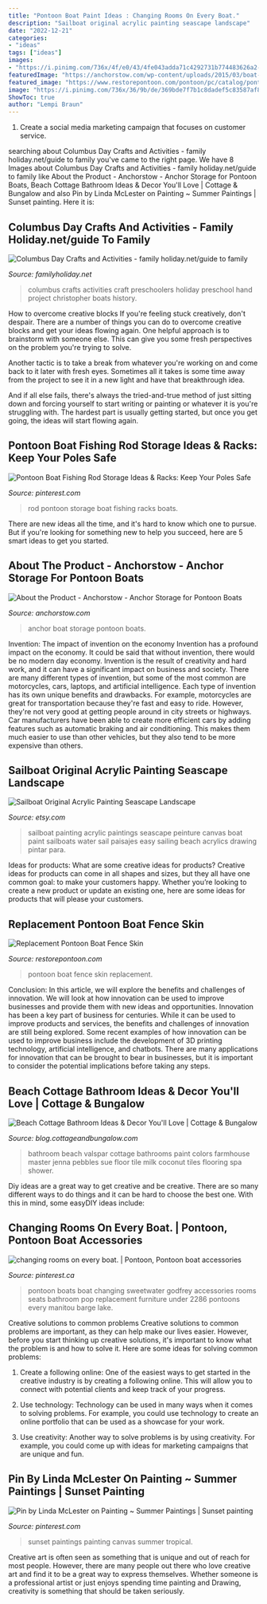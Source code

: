 ```yaml
---
title: "Pontoon Boat Paint Ideas : Changing Rooms On Every Boat."
description: "Sailboat original acrylic painting seascape landscape"
date: "2022-12-21"
categories:
- "ideas"
tags: ["ideas"]
images:
- "https://i.pinimg.com/736x/4f/e0/43/4fe043adda71c4292731b774483626a2--tropical-paintings-sunset-paintings.jpg"
featuredImage: "https://anchorstow.com/wp-content/uploads/2015/03/boat-anchor-009-4.jpg"
featured_image: "https://www.restorepontoon.com/pontoon/pc/catalog/pontoonfenceskin.jpg"
image: "https://i.pinimg.com/736x/36/9b/de/369bde7f7b1c8dadef5c83587af86ea9.jpg"
ShowToc: true
author: "Lempi Braun"
---
```



1. Create a social media marketing campaign that focuses on customer service.

	

		
searching about Columbus Day Crafts and Activities - family holiday.net/guide to family you've came to the right page. We have 8 Images about Columbus Day Crafts and Activities - family holiday.net/guide to family like About the Product - Anchorstow - Anchor Storage for Pontoon Boats, Beach Cottage Bathroom Ideas &amp; Decor You&#039;ll Love | Cottage &amp; Bungalow and also Pin by Linda McLester on Painting ~ Summer Paintings | Sunset painting. Here it is:
		
    
## Columbus Day Crafts And Activities - Family Holiday.net/guide To Family

<img loading=lazy src="http://www.familyholiday.net/wp-content/uploads/2012/09/Columbus-Day-Crafts-and-Activities_01.jpg" onerror="this.onerror=null;this.src='https://tse2.mm.bing.net/th?id=OIP.hkEHWCGVKEt6NIqBoDDGIgHaJ4&amp;pid=15.1';" alt="Columbus Day Crafts and Activities - family holiday.net/guide to family">

_Source: familyholiday.net_

>columbus crafts activities craft preschoolers holiday preschool hand project christopher boats history. 

	

How to overcome creative blocks
If you're feeling stuck creatively, don't despair. There are a number of things you can do to overcome creative blocks and get your ideas flowing again.
One helpful approach is to brainstorm with someone else. This can give you some fresh perspectives on the problem you're trying to solve.

Another tactic is to take a break from whatever you're working on and come back to it later with fresh eyes. Sometimes all it takes is some time away from the project to see it in a new light and have that breakthrough idea.

And if all else fails, there's always the tried-and-true method of just sitting down and forcing yourself to start writing or painting or whatever it is you're struggling with. The hardest part is usually getting started, but once you get going, the ideas will start flowing again.

    
## Pontoon Boat Fishing Rod Storage Ideas &amp; Racks: Keep Your Poles Safe

<img loading=lazy src="https://i.pinimg.com/736x/36/9b/de/369bde7f7b1c8dadef5c83587af86ea9.jpg" onerror="this.onerror=null;this.src='https://tse2.mm.bing.net/th?id=OIP.Ehr9MS2Tsa6OoSZx1VfnUwHaEK&amp;pid=15.1';" alt="Pontoon Boat Fishing Rod Storage Ideas &amp; Racks: Keep Your Poles Safe">

_Source: pinterest.com_

>rod pontoon storage boat fishing racks boats. 

	

There are new ideas all the time, and it's hard to know which one to pursue. But if you're looking for something new to help you succeed, here are 5 smart ideas to get you started.

    
## About The Product - Anchorstow - Anchor Storage For Pontoon Boats

<img loading=lazy src="https://anchorstow.com/wp-content/uploads/2015/03/boat-anchor-009-4.jpg" onerror="this.onerror=null;this.src='https://tse4.mm.bing.net/th?id=OIP.8O9KSjzZzOzvIOld2QhBHgHaJ4&amp;pid=15.1';" alt="About the Product - Anchorstow - Anchor Storage for Pontoon Boats">

_Source: anchorstow.com_

>anchor boat storage pontoon boats. 

	

Invention: The impact of invention on the economy
Invention has a profound impact on the economy. It could be said that without invention, there would be no modern day economy. Invention is the result of creativity and hard work, and it can have a significant impact on business and society. There are many different types of invention, but some of the most common are motorcycles, cars, laptops, and artificial intelligence. Each type of invention has its own unique benefits and drawbacks. For example, motorcycles are great for transportation because they're fast and easy to ride. However, they're not very good at getting people around in city streets or highways. Car manufacturers have been able to create more efficient cars by adding features such as automatic braking and air conditioning. This makes them much easier to use than other vehicles, but they also tend to be more expensive than others.

    
## Sailboat Original Acrylic Painting Seascape Landscape

<img loading=lazy src="https://img0.etsystatic.com/005/0/6281939/il_570xN.375290072_r511.jpg" onerror="this.onerror=null;this.src='https://tse1.mm.bing.net/th?id=OIP.exr-_da_yYTOhno4Gy1PKgHaKX&amp;pid=15.1';" alt="Sailboat Original Acrylic Painting Seascape Landscape">

_Source: etsy.com_

>sailboat painting acrylic paintings seascape peinture canvas boat paint sailboats water sail paisajes easy sailing beach acrylics drawing pintar para. 

	

Ideas for products: What are some creative ideas for products?
Creative ideas for products can come in all shapes and sizes, but they all have one common goal: to make your customers happy. Whether you’re looking to create a new product or update an existing one, here are some ideas for products that will please your customers.

    
## Replacement Pontoon Boat Fence Skin

<img loading=lazy src="https://www.restorepontoon.com/pontoon/pc/catalog/pontoonfenceskin.jpg" onerror="this.onerror=null;this.src='https://tse2.mm.bing.net/th?id=OIP.ue3jCkjT4NFtqELRSiydDQHaGC&amp;pid=15.1';" alt="Replacement Pontoon Boat Fence Skin">

_Source: restorepontoon.com_

>pontoon boat fence skin replacement. 

	

Conclusion: In this article, we will explore the benefits and challenges of innovation. We will look at how innovation can be used to improve businesses and provide them with new ideas and opportunities.
Innovation has been a key part of business for centuries. While it can be used to improve products and services, the benefits and challenges of innovation are still being explored. Some recent examples of how innovation can be used to improve business include the development of 3D printing technology, artificial intelligence, and chatbots. There are many applications for innovation that can be brought to bear in businesses, but it is important to consider the potential implications before taking any steps.

    
## Beach Cottage Bathroom Ideas &amp; Decor You&#039;ll Love | Cottage &amp; Bungalow

<img loading=lazy src="http://blog.cottageandbungalow.com/wp-content/uploads/2016/12/beach-cottage-bathroom-ideas-pebble-tile.jpg" onerror="this.onerror=null;this.src='https://tse2.mm.bing.net/th?id=OIP.iBlBBU_GqTCa7XINGdOJlAHaLH&amp;pid=15.1';" alt="Beach Cottage Bathroom Ideas &amp; Decor You&#039;ll Love | Cottage &amp; Bungalow">

_Source: blog.cottageandbungalow.com_

>bathroom beach valspar cottage bathrooms paint colors farmhouse master jenna pebbles sue floor tile milk coconut tiles flooring spa shower. 

	

Diy ideas are a great way to get creative and be creative. There are so many different ways to do things and it can be hard to choose the best one. With this in mind, some easyDIY ideas include:

    
## Changing Rooms On Every Boat. | Pontoon, Pontoon Boat Accessories

<img loading=lazy src="https://i.pinimg.com/736x/b3/0c/d5/b30cd5d453ee0b60fd1436fbc0bede2c--pontoon-boats-changing-room.jpg" onerror="this.onerror=null;this.src='https://tse3.mm.bing.net/th?id=OIP.JYTKnH5s-JOq28HPfEcTWAHaLH&amp;pid=15.1';" alt="changing rooms on every boat. | Pontoon, Pontoon boat accessories">

_Source: pinterest.ca_

>pontoon boats boat changing sweetwater godfrey accessories rooms seats bathroom pop replacement furniture under 2286 pontoons every manitou barge lake. 

	

Creative solutions to common problems
Creative solutions to common problems are important, as they can help make our lives easier. However, before you start thinking up creative solutions, it's important to know what the problem is and how to solve it. Here are some ideas for solving common problems:
1. Create a following online: One of the easiest ways to get started in the creative industry is by creating a following online. This will allow you to connect with potential clients and keep track of your progress.

2. Use technology: Technology can be used in many ways when it comes to solving problems. For example, you could use technology to create an online portfolio that can be used as a showcase for your work.

3. Use creativity: Another way to solve problems is by using creativity. For example, you could come up with ideas for marketing campaigns that are unique and fun.

    
## Pin By Linda McLester On Painting ~ Summer Paintings | Sunset Painting

<img loading=lazy src="https://i.pinimg.com/736x/4f/e0/43/4fe043adda71c4292731b774483626a2--tropical-paintings-sunset-paintings.jpg" onerror="this.onerror=null;this.src='https://tse4.mm.bing.net/th?id=OIP.5AUx5Wt8XAJaeqZFf7mxxwHaJY&amp;pid=15.1';" alt="Pin by Linda McLester on Painting ~ Summer Paintings | Sunset painting">

_Source: pinterest.com_

>sunset paintings painting canvas summer tropical. 

	

Creative art is often seen as something that is unique and out of reach for most people. However, there are many people out there who love creative art and find it to be a great way to express themselves. Whether someone is a professional artist or just enjoys spending time painting and Drawing, creativity is something that should be taken seriously.

